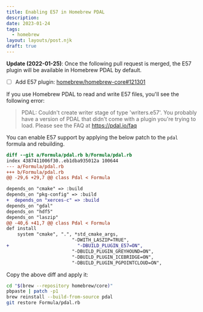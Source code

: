 ```yaml
---
title: Enabling E57 in Homebrew PDAL
description: 
date: 2023-01-24
tags:
  - homebrew
layout: layouts/post.njk
draft: true
---
```


**Update (2022-01-25)**: Once the following pull request is merged, the E57 plugin will be available in Homebrew PDAL by default.

- [ ] Add E57 plugin: [homebrew/homebrew-core#121301](https://github.com/Homebrew/homebrew-core/pull/121301)

If you use Homebrew PDAL to read and write E57 files, you'll see the following error:

> PDAL: Couldn't create writer stage of type 'writers.e57'.
> You probably have a version of PDAL that didn't come with a plugin you're trying to load.  Please see the FAQ at https://pdal.io/faq

You can enable E57 support by applying the below patch to the `pdal` formula and rebuilding.

```diff
diff --git a/Formula/pdal.rb b/Formula/pdal.rb
index 4387411006f30..eb1dba935012a 100644
--- a/Formula/pdal.rb
+++ b/Formula/pdal.rb
@@ -29,6 +29,7 @@ class Pdal < Formula

depends_on "cmake" => :build
depends_on "pkg-config" => :build
+  depends_on "xerces-c" => :build
depends_on "gdal"
depends_on "hdf5"
depends_on "laszip"
@@ -40,6 +41,7 @@ class Pdal < Formula
def install
    system "cmake", ".", *std_cmake_args,
                        "-DWITH_LASZIP=TRUE",
+                         "-DBUILD_PLUGIN_E57=ON",
                        "-DBUILD_PLUGIN_GREYHOUND=ON",
                        "-DBUILD_PLUGIN_ICEBRIDGE=ON",
                        "-DBUILD_PLUGIN_PGPOINTCLOUD=ON",
```

Copy the above diff and apply it:

```bash
cd "$(brew --repository homebrew/core)"
pbpaste | patch -p1
brew reinstall --build-from-source pdal
git restore Formula/pdal.rb
```
